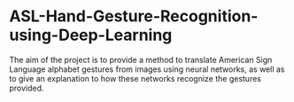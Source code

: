 # ASL-Hand-Gesture-Recognition-using-Deep-Learning
The aim of the project is to provide a method to translate American Sign Language alphabet gestures from images
using neural networks, as well as to give an explanation to how these networks recognize the gestures provided.
